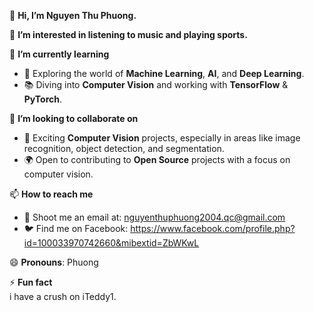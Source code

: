 👋 **Hi, I’m Nguyen Thu Phuong.**  

👀 **I’m interested in listening to music and playing sports.**

🌱 **I’m currently learning**  
  - 🚀 Exploring the world of **Machine Learning**, **AI**, and **Deep Learning**.  
  - 📚 Diving into **Computer Vision** and working with **TensorFlow** & **PyTorch**.

💞️ **I’m looking to collaborate on**  
  - 🤖 Exciting **Computer Vision** projects, especially in areas like image recognition, object detection, and segmentation.  
  - 🌍 Open to contributing to **Open Source** projects with a focus on computer vision.

📫 **How to reach me**  
  - 📧 Shoot me an email at: nguyenthuphuong2004.qc@gmail.com  
  - 🐦 Find me on Facebook: https://www.facebook.com/profile.php?id=100033970742660&mibextid=ZbWKwL

😄 **Pronouns**: Phuong

⚡ **Fun fact**  
  i have a crush on iTeddy1.


<!---
phuong134340/phuong134340 is a ✨ special ✨ repository because its `README.md` (this file) appears on your GitHub profile.
You can click the Preview link to take a look at your changes.
--->
